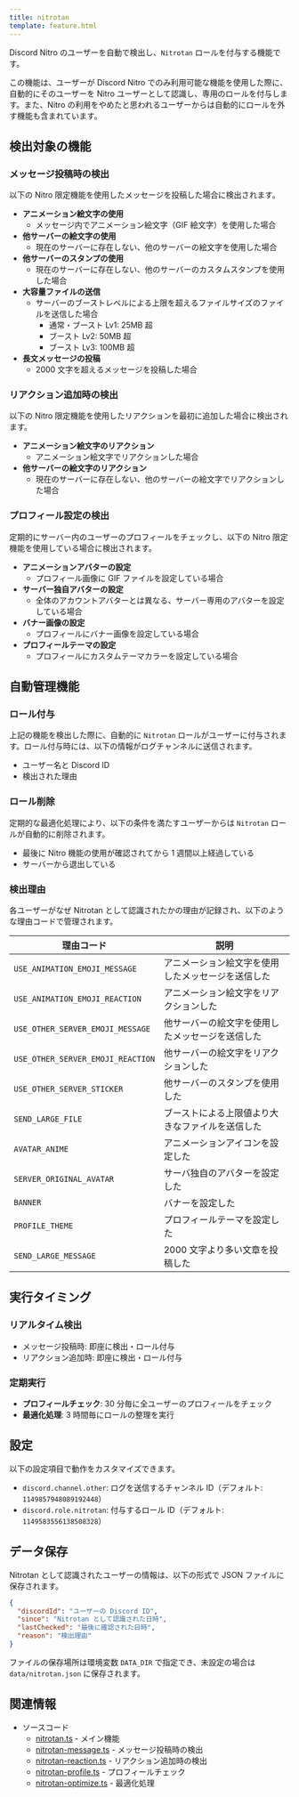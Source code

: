```yaml
---
title: nitrotan
template: feature.html
---
```


Discord Nitro のユーザーを自動で検出し、`Nitrotan` ロールを付与する機能です。

この機能は、ユーザーが Discord Nitro でのみ利用可能な機能を使用した際に、自動的にそのユーザーを Nitro ユーザーとして認識し、専用のロールを付与します。また、Nitro の利用をやめたと思われるユーザーからは自動的にロールを外す機能も含まれています。

## 検出対象の機能

### メッセージ投稿時の検出

以下の Nitro 限定機能を使用したメッセージを投稿した場合に検出されます。

- **アニメーション絵文字の使用**
  - メッセージ内でアニメーション絵文字（GIF 絵文字）を使用した場合
- **他サーバーの絵文字の使用**
  - 現在のサーバーに存在しない、他のサーバーの絵文字を使用した場合
- **他サーバーのスタンプの使用**
  - 現在のサーバーに存在しない、他のサーバーのカスタムスタンプを使用した場合
- **大容量ファイルの送信**
  - サーバーのブーストレベルによる上限を超えるファイルサイズのファイルを送信した場合
    - 通常・ブースト Lv1: 25MB 超
    - ブースト Lv2: 50MB 超
    - ブースト Lv3: 100MB 超
- **長文メッセージの投稿**
  - 2000 文字を超えるメッセージを投稿した場合

### リアクション追加時の検出

以下の Nitro 限定機能を使用したリアクションを最初に追加した場合に検出されます。

- **アニメーション絵文字のリアクション**
  - アニメーション絵文字でリアクションした場合
- **他サーバーの絵文字のリアクション**
  - 現在のサーバーに存在しない、他のサーバーの絵文字でリアクションした場合

### プロフィール設定の検出

定期的にサーバー内のユーザーのプロフィールをチェックし、以下の Nitro 限定機能を使用している場合に検出されます。

- **アニメーションアバターの設定**
  - プロフィール画像に GIF ファイルを設定している場合
- **サーバー独自アバターの設定**
  - 全体のアカウントアバターとは異なる、サーバー専用のアバターを設定している場合
- **バナー画像の設定**
  - プロフィールにバナー画像を設定している場合
- **プロフィールテーマの設定**
  - プロフィールにカスタムテーマカラーを設定している場合

## 自動管理機能

### ロール付与

上記の機能を検出した際に、自動的に `Nitrotan` ロールがユーザーに付与されます。ロール付与時には、以下の情報がログチャンネルに送信されます。

- ユーザー名と Discord ID
- 検出された理由

### ロール削除

定期的な最適化処理により、以下の条件を満たすユーザーからは `Nitrotan` ロールが自動的に削除されます。

- 最後に Nitro 機能の使用が確認されてから 1 週間以上経過している
- サーバーから退出している

### 検出理由

各ユーザーがなぜ Nitrotan として認識されたかの理由が記録され、以下のような理由コードで管理されます。

| 理由コード | 説明 |
|------------|------|
| `USE_ANIMATION_EMOJI_MESSAGE` | アニメーション絵文字を使用したメッセージを送信した |
| `USE_ANIMATION_EMOJI_REACTION` | アニメーション絵文字をリアクションした |
| `USE_OTHER_SERVER_EMOJI_MESSAGE` | 他サーバーの絵文字を使用したメッセージを送信した |
| `USE_OTHER_SERVER_EMOJI_REACTION` | 他サーバーの絵文字をリアクションした |
| `USE_OTHER_SERVER_STICKER` | 他サーバーのスタンプを使用した |
| `SEND_LARGE_FILE` | ブーストによる上限値より大きなファイルを送信した |
| `AVATAR_ANIME` | アニメーションアイコンを設定した |
| `SERVER_ORIGINAL_AVATAR` | サーバ独自のアバターを設定した |
| `BANNER` | バナーを設定した |
| `PROFILE_THEME` | プロフィールテーマを設定した |
| `SEND_LARGE_MESSAGE` | 2000 文字より多い文章を投稿した |

## 実行タイミング

### リアルタイム検出

- メッセージ投稿時: 即座に検出・ロール付与
- リアクション追加時: 即座に検出・ロール付与

### 定期実行

- **プロフィールチェック**: 30 分毎に全ユーザーのプロフィールをチェック
- **最適化処理**: 3 時間毎にロールの整理を実行

## 設定

以下の設定項目で動作をカスタマイズできます。

- `discord.channel.other`: ログを送信するチャンネル ID（デフォルト: `1149857948089192448`）
- `discord.role.nitrotan`: 付与するロール ID（デフォルト: `1149583556138508328`）

## データ保存

Nitrotan として認識されたユーザーの情報は、以下の形式で JSON ファイルに保存されます。

```json
{
  "discordId": "ユーザーの Discord ID",
  "since": "Nitrotan として認識された日時",
  "lastChecked": "最後に確認された日時",
  "reason": "検出理由"
}
```

ファイルの保存場所は環境変数 `DATA_DIR` で指定でき、未設定の場合は `data/nitrotan.json` に保存されます。

## 関連情報

- ソースコード
  - [nitrotan.ts](https://github.com/jaoafa/jaotan.ts/blob/master/src/features/nitrotan.ts) - メイン機能
  - [nitrotan-message.ts](https://github.com/jaoafa/jaotan.ts/blob/master/src/events/nitrotan-message.ts) - メッセージ投稿時の検出
  - [nitrotan-reaction.ts](https://github.com/jaoafa/jaotan.ts/blob/master/src/events/nitrotan-reaction.ts) - リアクション追加時の検出
  - [nitrotan-profile.ts](https://github.com/jaoafa/jaotan.ts/blob/master/src/tasks/nitrotan-profile.ts) - プロフィールチェック
  - [nitrotan-optimize.ts](https://github.com/jaoafa/jaotan.ts/blob/master/src/tasks/nitrotan-optimize.ts) - 最適化処理